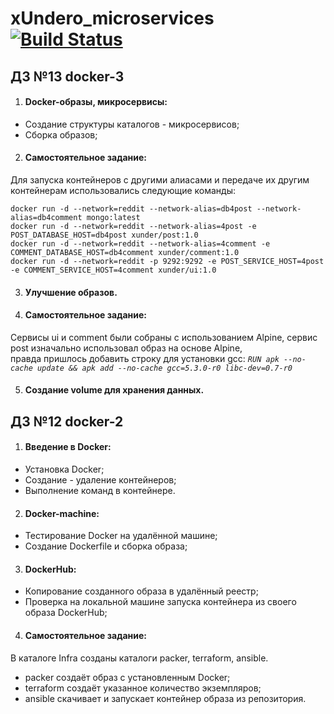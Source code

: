 # xUndero_microservices [![Build Status](https://travis-ci.com/otus-devops-2019-05/xUndero_microservices.svg?branch=master)](https://travis-ci.com/otus-devops-2019-05/xUndero_microservices)
## ДЗ №13 docker-3
1. #### Docker-образы, микросервисы:
  * Создание структуры каталогов - микросервисов;
  * Сборка образов;

2. #### Самостоятельное задание:
Для запуска контейнеров с другими алиасами и передаче их другим контейнерам использовались следующие команды:

    docker run -d --network=reddit --network-alias=db4post --network-alias=db4comment mongo:latest
    docker run -d --network=reddit --network-alias=4post -e POST_DATABASE_HOST=db4post xunder/post:1.0
    docker run -d --network=reddit --network-alias=4comment -e COMMENT_DATABASE_HOST=db4comment xunder/comment:1.0
    docker run -d --network=reddit -p 9292:9292 -e POST_SERVICE_HOST=4post -e COMMENT_SERVICE_HOST=4comment xunder/ui:1.0

3. #### Улучшение образов.
4. #### Самостоятельное задание:
Сервисы ui и comment были собраны с использованием Alpine, сервис post изначально использовал образ на основе Alpine,  
правда пришлось добавить строку для установки gcc: *`RUN apk --no-cache update && apk add --no-cache gcc=5.3.0-r0 libc-dev=0.7-r0`*

5. #### Создание volume для хранения данных.


## ДЗ №12 docker-2
1. #### Введение в Docker:
  * Установка Docker;
  * Создание - удаление контейнеров;
  * Выполнение команд в контейнере.

2. #### Docker-machine:
  * Тестирование Docker на удалённой машине;
  * Создание Dockerfile и сборка образа;

3. #### DockerHub:
  * Копирование созданного образа в удалённый реестр;
  * Проверка на локальной машине запуска контейнера из своего образа DockerHub;

4. #### Самостоятельное задание:
В каталоге Infra созданы каталоги packer, terraform, ansible.  
  * packer создаёт образ с установленным Docker;
  * terraform создаёт указанное количество экземпляров;
  * ansible скачивает и запускает контейнер образа из репозитория.
